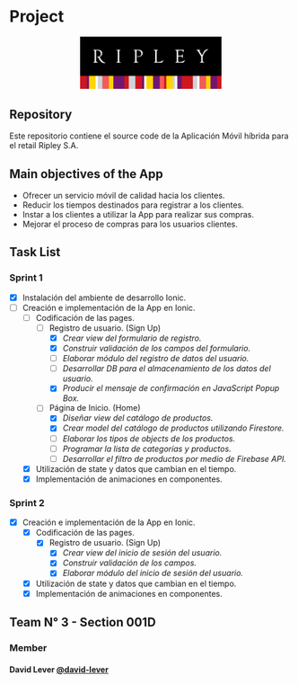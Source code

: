 # Project

<p align="center">
  <img src="https://github.com/david-lever/ripleyapp/blob/main/src/assets/logos/Ripley_logo.svg" width="50%" height="50%" />
</p>

## Repository

Este repositorio contiene el source code de la Aplicación Móvil híbrida para el retail Ripley S.A.

## Main objectives of the App

- Ofrecer un servicio móvil de calidad hacia los clientes.
- Reducir los tiempos destinados para registrar a los clientes.
- Instar a los clientes a utilizar la App para realizar sus compras.
- Mejorar el proceso de compras para los usuarios clientes.

## Task List

### Sprint 1

- [x] Instalación del ambiente de desarrollo Ionic.
- [ ] Creación e implementación de la App en Ionic.
  - [ ] Codificación de las pages.
    - [ ] Registro de usuario. (Sign Up)
      - [x] _Crear view del formulario de registro._
      - [x] _Construir validación de los campos del formulario._
      - [ ] _Elaborar módulo del registro de datos del usuario._
      - [ ] _Desarrollar DB para el almacenamiento de los datos del usuario._
      - [x] _Producir el mensaje de confirmación en JavaScript Popup Box._
    - [ ] Página de Inicio. (Home)
      - [x] _Diseñar view del catálogo de productos._
      - [x] _Crear model del catálogo de productos utilizando Firestore._
      - [ ] _Elaborar los tipos de objects de los productos._
      - [ ] _Programar la lista de categorías y productos._
      - [ ] _Desarrollar el filtro de productos por medio de Firebase API._
  - [x] Utilización de state y datos que cambian en el tiempo.
  - [x] Implementación de animaciones en componentes.

### Sprint 2

- [x] Creación e implementación de la App en Ionic.
  - [x] Codificación de las pages.
    - [x] Registro de usuario. (Sign Up)
      - [x] _Crear view del inicio de sesión del usuario._
      - [x] _Construir validación de los campos._
      - [x] _Elaborar módulo del inicio de sesión del usuario._
  - [x] Utilización de state y datos que cambian en el tiempo.
  - [x] Implementación de animaciones en componentes.

## Team N° 3 - Section 001D

### Member

#### David Lever [@david-lever](https://github.com/david-lever)
